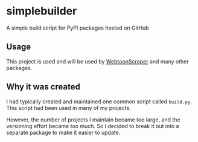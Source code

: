 # simplebuilder

A simple build script for PyPI packages hosted on GitHub

## Usage

This project is used and will be used by [WebtoonScraper](https://github.com/ilotoki0804/WebtoonScraper) and many other packages.

## Why it was created

I had typically created and maintained one common script called `build.py`.
This script had been used in many of my projects.

However, the number of projects I maintain became too large, and the versioning effort became too much.
So I decided to break it out into a separate package to make it easier to update.
